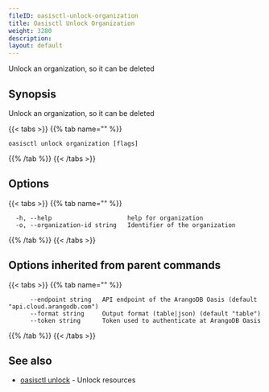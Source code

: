 ```yaml
---
fileID: oasisctl-unlock-organization
title: Oasisctl Unlock Organization
weight: 3280
description: 
layout: default
---
```

Unlock an organization, so it can be deleted

## Synopsis

Unlock an organization, so it can be deleted

{{< tabs >}}
{{% tab name="" %}}
```
oasisctl unlock organization [flags]
```
{{% /tab %}}
{{< /tabs >}}

## Options

{{< tabs >}}
{{% tab name="" %}}
```
  -h, --help                     help for organization
  -o, --organization-id string   Identifier of the organization
```
{{% /tab %}}
{{< /tabs >}}

## Options inherited from parent commands

{{< tabs >}}
{{% tab name="" %}}
```
      --endpoint string   API endpoint of the ArangoDB Oasis (default "api.cloud.arangodb.com")
      --format string     Output format (table|json) (default "table")
      --token string      Token used to authenticate at ArangoDB Oasis
```
{{% /tab %}}
{{< /tabs >}}

## See also

* [oasisctl unlock]()	 - Unlock resources

